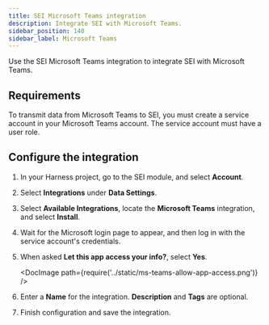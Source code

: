 ```yaml
---
title: SEI Microsoft Teams integration
description: Integrate SEI with Microsoft Teams.
sidebar_position: 140
sidebar_label: Microsoft Teams
---
```


Use the SEI Microsoft Teams integration to integrate SEI with Microsoft Teams.

## Requirements

To transmit data from Microsoft Teams to SEI, you must create a service account in your Microsoft Teams account. The service account must have a user role.

## Configure the integration

1. In your Harness project, go to the SEI module, and select **Account**.
2. Select **Integrations** under **Data Settings**.
3. Select **Available Integrations**, locate the **Microsoft Teams** integration, and select **Install**.
4. Wait for the Microsoft login page to appear, and then log in with the service account's credentials.
5. When asked **Let this app access your info?**, select **Yes**.

   <!-- ![](./static/ms-teams-allow-app-access.png) -->

   <DocImage path={require('../static/ms-teams-allow-app-access.png')} />

6. Enter a **Name** for the integration. **Description** and **Tags** are optional.
7. Finish configuration and save the integration.
